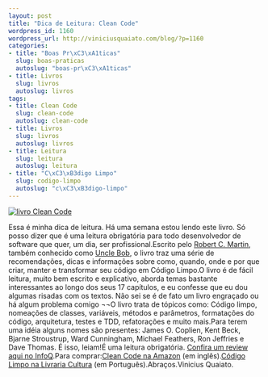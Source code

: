 ```yaml
--- 
layout: post
title: "Dica de Leitura: Clean Code"
wordpress_id: 1160
wordpress_url: http://viniciusquaiato.com/blog/?p=1160
categories: 
- title: "Boas Pr\xC3\xA1ticas"
  slug: boas-praticas
  autoslug: "boas-pr\xC3\xA1ticas"
- title: Livros
  slug: livros
  autoslug: livros
tags: 
- title: Clean Code
  slug: clean-code
  autoslug: clean-code
- title: Livros
  slug: livros
  autoslug: livros
- title: Leitura
  slug: leitura
  autoslug: leitura
- title: "C\xC3\xB3digo Limpo"
  slug: codigo-limpo
  autoslug: "c\xC3\xB3digo-limpo"
---
```



[![livro Clean Code](http://viniciusquaiato.com/images_posts/cleancode-225x300.jpg "livro Clean Code")](http://viniciusquaiato.com/images_posts/cleancode.jpg)

 Essa é minha dica de leitura. Há uma semana estou lendo este livro. Só posso dizer que é uma leitura obrigatória para todo desenvolvedor de software que quer, um dia, ser profissional.Escrito pelo [Robert C. Martin](http://www.objectmentor.com/omTeam/martin_r.html), também conhecido como [Uncle Bob](http://butunclebob.com/ArticleS.UncleBob), o livro traz uma série de recomendações, dicas e informações sobre como, quando, onde e por que criar, manter e transformar seu código em Código Limpo.O livro é de fácil leitura, muito bem escrito e explicativo, aborda temas bastante interessantes ao longo dos seus 17 capítulos, e eu confesse que eu dou algumas risadas com os textos. Não sei se é de fato um livro engraçado ou há algum problema comigo ¬¬O livro trata de tópicos como: Código limpo, nomeações de classes, variáveis, métodos e parâmetros, formatações do código, arquitetura, testes e TDD, refatorações e muito mais.Para terem uma idéia alguns nomes são presentes: James O. Coplien, Kent Beck, Bjarne Stroustrup, Ward Cunningham, Michael Feathers, Ron Jeffries e Dave Thomas. É isso, leiam!É uma leitura obrigatória. [Confira um review aqui no InfoQ](http://www.infoq.com/br/articles/clean-code-book-review).Para comprar:[Clean Code na Amazon](http://www.amazon.com/Clean-Code-Handbook-Software-Craftsmanship/dp/0132350882) (em inglês).[Código Limpo na Livraria Cultura](http://www.livrariacultura.com.br/scripts/cultura/resenha/resenha.asp?nitem=2874223&sid=2001828212520455877605374&k5=1C61176B&uid=) (em Português).Abraços.Vinicius Quaiato.
